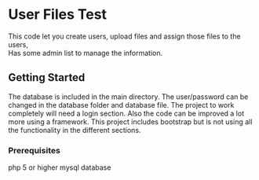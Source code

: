 # User Files Test

This code let you create users, upload files and assign those files to the users,  
Has some admin list to manage the information.

## Getting Started

The database is included in the main directory.  The user/password can be changed in the database folder and database file.
The project to work completely will need a login section.
Also the code can be improved a lot more using a framework.
This project includes bootstrap but is not using all the functionality in the different sections.

### Prerequisites

php 5 or higher
mysql database

